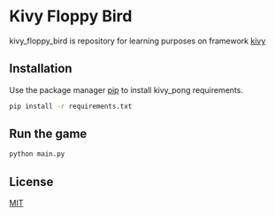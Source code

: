 # Kivy Floppy Bird

kivy_floppy_bird is repository for learning purposes on framework [kivy](https://kivy.org/)

## Installation

Use the package manager [pip](https://pip.pypa.io/en/stable/) to install kivy_pong requirements.

```bash
pip install -r requirements.txt
```

## Run the game

```bash
python main.py
```

## License
[MIT](https://choosealicense.com/licenses/mit/)